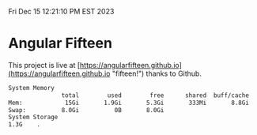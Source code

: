 Fri Dec 15 12:21:10 PM EST 2023

# Angular Fifteen


This project is live at [https://angularfifteen.github.io](https://angularfifteen.github.io "fifteen!") thanks to Github.

```bash
System Memory
               total        used        free      shared  buff/cache   available
Mem:            15Gi       1.9Gi       5.3Gi       333Mi       8.8Gi        13Gi
Swap:          8.0Gi          0B       8.0Gi
System Storage
1.3G	.
```
